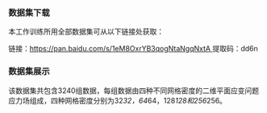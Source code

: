 
### 数据集下载

本工作训练所用全部数据集可从以下链接处获取：

链接：[https://pan.baidu.com/s/1eM8OxrYB3qogNtaNgqNxtA ](https://pan.baidu.com/s/1eM8OxrYB3qogNtaNgqNxtA)
提取码：dd6n

### 数据集展示
该数据集共包含3240组数据，每组数据由四种不同网格密度的二维平面应变问题应力场组成，四种网格密度分别为32*32，64*64，128*128和256*256。

